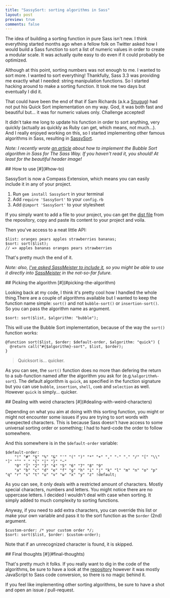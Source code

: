 ```yaml
---
title: "SassySort: sorting algorithms in Sass"
layout: post
preview: true
comments: false
---
```

<section>
The idea of building a sorting function in pure Sass isn't new. I think everything started months ago when a fellow folk on Twitter asked how I would build a Sass function to sort a list of numeric values in order to create a modular scale. It was actually quite easy to do even if it could probably be optimized.

Although at this point, sorting numbers was not enough to me. I wanted to sort more. I wanted to sort everything! Thankfully, Sass 3.3 was providing me exactly what I needed: string manipulation functions. So I started hacking around to make a sorting function. It took me two days but eventually I did it.

That could have been the end of that if Sam Richards (a.k.a [Snugug](https://twitter.com/snugug)) had not put his Quick Sort implementation on my way. God, it was both fast and beautiful but... it was for numeric values only. Challenge accepted!

It didn't take me long to update his function in order to sort anything, very quickly (actually as quickly as Ruby can get, which means, not much...). And I really enjoyed working on this, so I started implementing other famous algorithms in Sass, resulting in [SassySort](https://github.com/HugoGiraudel/SassySort).

*Note: I recently wrote [an article](http://thesassway.com/advanced/implementing-bubble-sort-with-sass) about how to implement the Bubble Sort algorithm in Sass for The Sass Way. If you haven't read it, you should! At least for the beautiful header image!*
</section>
<section id="how-to">
## How to use [#](#how-to)

SassySort is now a Compass Extension, which means you can easily include it in any of your project. 

1. Run `gem install SassySort` in your terminal
2. Add `require 'SassySort'` to your `config.rb`
3. Add `@import 'SassySort'` to your stylesheet

If you simply want to add a file to your project, you can get the [dist file](https://github.com/HugoGiraudel/SassySort/blob/master/dist/_SassySort.scss) from the repository, copy and paste its content to your project and voila.

Then you've access to a neat little API:

<pre class="language-scss"><code>$list: oranges pears apples strawberries bananas;
$sort: sort($list);
// => apples bananas oranges pears strawberries</code></pre>

That's pretty much the end of it.

*Note: also, [I've asked SassMeister to include it](https://github.com/jedfoster/SassMeister/issues/64#issuecomment-35530071), so you might be able to use it directly into [SassMeister](http://sassmeister.com/) in the not-so-far future.*

</section>
<section id="picking-the-algorithm">
## Picking the algorithm [#](#picking-the-algorithm)

Looking back at my code, I think it's pretty cool how I handled the whole thing.There are a couple of algorithms available but I wanted to keep the function name simple: `sort()` and not `bubble-sort()` or `insertion-sort()`. So you can pass the algorithm name as argument.

<pre class="language-scss"><code>$sort: sort($list, $algorithm: "bubble");</code></pre>

This will use the Bubble Sort implementation, because of the way the `sort()` function works:

<pre class="language-scss"><code>@function sort($list, $order: $default-order, $algorithm: "quick") {
  @return call("#{$algorithm}-sort", $list, $order);
}</code></pre>

<blockquote class="pull-quote--right">Quicksort is... quicker.</blockquote>

As you can see, the `sort()` function does no more than defering the return to a sub-function named after the algorithm you ask for (e.g.`%algorithm%-sort`). The default algorithm is `quick`, as specified in the function signature but you can use `bubble`, `insertion`, `shell`, `comb` and `selection` as well. However `quick` is simply... quicker.
</section>
<section id="dealing-with-weird-characters">
## Dealing with weird characters [#](#dealing-with-weird-characters)

Depending on what you aim at doing with this sorting function, you might or might not encounter some issues if you are trying to sort words with unexpected characters. This is because Sass doesn't have access to some universal sorting order or something; I had to hard-code the order to follow somewhere.

And this somewhere is in the `$default-order` variable:

<pre class="language-scss"><code>$default-order:
	"!" "#" "$" "%" "&" "'" "(" ")" "*" "+" "," "-" "." "/" "[" "\\" "]" "^" "_" "{" "|" "}" "~"
	"0" "1" "2" "3" "4" "5" "6" "7" "8" "9"
	"a" "b" "c" "d" "e" "f" "g" "h" "i" "j" "k" "l" "m" "n" "o" "p" "q" "r" "s" "t" "u" "v" "w" "x" "y" "z" !default;</code></pre>

As you can see, it only deals with a restricted amount of characters. Mostly special characters, numbers and letters. You might notice there are no uppercase letters. I decided I wouldn't deal with case when sorting. It simply added to much complexity to sorting functions.

Anyway, if you need to add extra characters, you can override this list or make your own variable and pass it to the sort function as the `$order` (2nd) argument.

<pre class="language-scss"><code>$custom-order: /* your custom order */;
$sort: sort($list, $order: $custom-order);</code></pre>

Note that if an unrecognized character is found, it is skipped.
</section>
<section id="final-thoughts">
## Final thoughts [#](#final-thoughts)

That's pretty much it folks. If you really want to dig in the code of the algorithms, be sure to have a look at the [repository](https://github.com/HugoGiraudel/SassySort) however it was mostly JavaScript to Sass code conversion, so there is no magic behind it. 

If you feel like implementing other sorting algorithms, be sure to have a shot and open an issue / pull-request.
</section>
